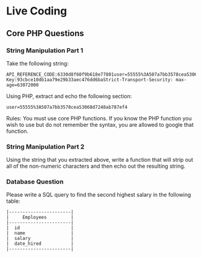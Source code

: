 # Live Coding 

## Core PHP Questions


### String Manipulation Part 1
Take the following string:
```
API_REFERENCE_CODE:6330d8f60f9b618e77801user=55555%3A507a7bb3578cea53068d7248ab787ef4Tracker-Key:93cbce10db1aa79e29b33aec476dd6baStrict-Transport-Security: max-age=63072000
```
Using PHP, extract and echo the following section:
```
user=55555%3A507a7bb3578cea53068d7248ab787ef4
```

Rules:
You must use core PHP functions.
If you know the PHP function you wish to use but do not remember the syntax, you are allowed to google that function. 

### String Manipulation Part 2
Using the string that you extracted above, write a function that will strip out all of the non-numeric characters and then echo out the resulting string.


### Database Question 
Please write a SQL query to find the second highest salary in the following table:
```
|-----------------------|
|     Employees         |
|-----------------------|
|  id                   |
|  name                 |
|  salary               |
|  date_hired           |
|-----------------------|
```
